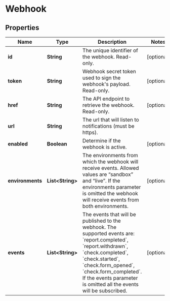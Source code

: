 

# Webhook

## Properties

Name | Type | Description | Notes
------------ | ------------- | ------------- | -------------
**id** | **String** | The unique identifier of the webhook. Read-only. |  [optional]
**token** | **String** | Webhook secret token used to sign the webhook&#39;s payload. Read-only. |  [optional]
**href** | **String** | The API endpoint to retrieve the webhook. Read-only. |  [optional]
**url** | **String** | The url that will listen to notifications (must be https). | 
**enabled** | **Boolean** | Determine if the webhook is active. |  [optional]
**environments** | **List&lt;String&gt;** | The environments from which the webhook will receive events. Allowed values are “sandbox” and “live”. If the environments parameter is omitted the webhook will receive events from both environments.  |  [optional]
**events** | **List&lt;String&gt;** | The events that will be published to the webhook. The supported events are: &#x60;report.completed&#x60;, &#x60;report.withdrawn&#x60;, &#x60;check.completed&#x60;, &#x60;check.started&#x60;, &#x60;check.form_opened&#x60;, &#x60;check.form_completed&#x60;. If the events parameter is omitted all the events will be subscribed.  |  [optional]




